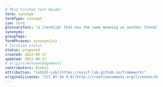 ```yaml
---
# TEv2 Curated Text Header
term: synonym
termType: concept
isa: term
glossaryText: "a [term](@) that has the same meaning as another [term](@)."
synonyms:
groupTags:
formPhrases: synonym{ss}
# Curation status
status: proposed
created: 2022-08-17
updated: 2022-08-17
# Origins/Acknowledgements
contributors: RieksJ
attribution: "[eSSIF-Lab](https://essif-lab.github.io/framework)"
originalLicense: "[CC BY-SA 4.0](http://creativecommons.org/licenses/by-sa/4.0/?ref=chooser-v1)"
---
```

